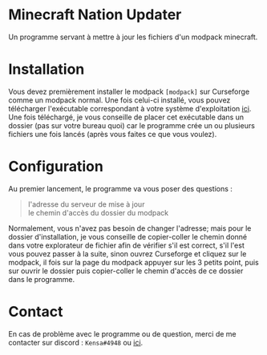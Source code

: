 # Minecraft Nation Updater
Un programme servant à mettre à jour les fichiers d'un modpack minecraft. 
# Installation
Vous devez premièrement installer le modpack `[modpack]` sur Curseforge comme un modpack normal. 
Une fois celui-ci installé, vous  pouvez  télécharger  l'exécutable  correspondant  à  votre  système  d'exploitation [ici](https://github.com/Kensaa/minecraft-nation-updater-client/releases). 
Une  fois  téléchargé, je  vous  conseille  de  placer  cet exécutable  dans  un  dossier (pas  sur  votre  bureau  quoi) car  le  programme  crée  un ou plusieurs fichiers une fois lancés (après  vous  faites  ce  que vous voulez).
# Configuration
Au premier lancement, le programme va vous poser des questions : 

> l'adresse du serveur de mise à jour  
> le chemin d'accès du dossier du modpack

Normalement, vous n'avez pas besoin de changer l'adresse;
mais pour le dossier d'installation, je vous conseille de copier-coller le chemin donné dans votre explorateur de fichier afin de vérifier s'il est correct, s'il l'est vous pouvez passer à la suite, sinon ouvrez Curseforge et cliquez sur le modpack, il fois sur la page du modpack appuyer sur les 3 petits point, puis sur ouvrir le dossier puis copier-coller le chemin d'accès de ce dossier dans le programme.


# Contact
En cas de problème avec le programme ou de question, merci de me contacter sur discord : `Kensa#4948` ou [ici](https://github.com/Kensaa/minecraft-nation-updater-server/issues).
  
